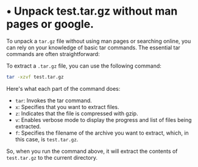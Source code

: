 # • Unpack test.tar.gz without man pages or google.

To unpack a `tar.gz` file without using man pages or searching online, you can rely on your knowledge of basic tar commands. The essential tar commands are often straightforward:

To extract a `.tar.gz` file, you can use the following command:

```bash
tar -xzvf test.tar.gz

```

Here's what each part of the command does:

- `tar`: Invokes the tar command.
- `x`: Specifies that you want to extract files.
- `z`: Indicates that the file is compressed with gzip.
- `v`: Enables verbose mode to display the progress and list of files being extracted.
- `f`: Specifies the filename of the archive you want to extract, which, in this case, is `test.tar.gz`.

So, when you run the command above, it will extract the contents of `test.tar.gz` to the current directory.